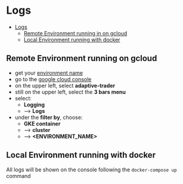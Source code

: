 # Logs

- [Logs](#logs)
    - [Remote Environment running in on gcloud](#environment-running-in-on-gcloud)
    - [Local Environment running with docker](#environment-running-with-docker)

## Remote Environment running on gcloud
- get your [environment name][environment-name]
- go to the [google cloud console][google-cloud-console]
- on the upper left, select **adaptive-trader**
- still on the upper left, select the **3 bars menu**
- select:
    - **Logging**
    - --> **Logs**
- under the **filter by**, choose:
    - **GKE container**
    - --> **cluster**
    - --> **<ENVIRONMENT_NAME>**

## Local Environment running with docker
All logs will be shown on the console following the `docker-compose up` command

[google-cloud-console]: https://console.cloud.google.com/home/dashboard?project=adaptive-trader
[environment-name]: ./environment-name.md

